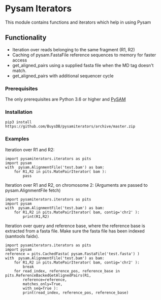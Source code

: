 # Pysam Iterators

This module contains functions and iterators which help in using Pysam

## Functionality

* Iteration over reads belonging to the same fragment (R1, R2)
* Caching of pysam.FastaFile reference sequences to memory for faster access
* get_aligned_pairs using a supplied fasta file when the MD tag doesn't match.
* get_aligned_pairs with additional sequencer cycle

### Prerequisites

The only prerequisites are Python 3.6 or higher and [PySAM](https://github.com/pysam-developers/pysam)

### Installation
```
pip3 install https://github.com/BuysDB/pysamiterators/archive/master.zip
```
### Examples

Iteration over R1 and R2:
```
import pysamiterators.iterators as pits
import pysam
with  pysam.AlignmentFile('test.bam') as bam:
    for R1,R2 in pits.MatePairIterator( bam ):
        pass
```
Iteration over R1 and R2, on chromosome 2: (Arguments are passed to pysam.AlignmentFile fetch)
```
import pysamiterators.iterators as pits
import pysam
with  pysam.AlignmentFile('test.bam') as bam:
    for R1,R2 in pits.MatePairIterator( bam, contig='chr2' ):
        print(R1,R2)
```

Iteration over query and reference base, where the reference base is extracted from a fasta file.
Make sure the fasta file has been indexed (samtools faidx).

```
import pysamiterators.iterators as pits
import pysam
reference = pits.CachedFasta( pysam.FastaFile('test.fasta') )
with  pysam.AlignmentFile('test.bam') as bam:
    for R1,R2 in pits.MatePairIterator( bam, contig='chr2' ):
        break
    for read_index, reference_pos, reference_base in pits.ReferenceBackedGetAlignedPairs(R1,
        reference=reference,
        matches_only=True,
        with_seq=True ):
        print(read_index, reference_pos, reference_base)
```
